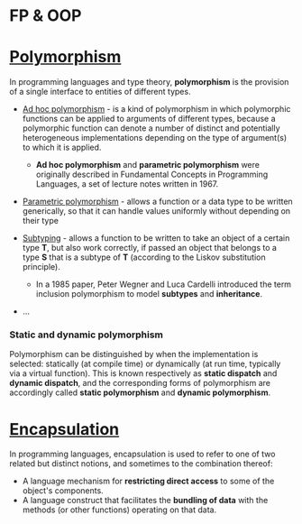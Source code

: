# FP & OOP

# [Polymorphism](https://en.wikipedia.org/wiki/Polymorphism_(computer_science))

In programming languages and type theory, **polymorphism**  is the provision of a single interface to entities of different types.



- [Ad hoc polymorphism](https://en.wikipedia.org/wiki/Ad_hoc_polymorphism) - is a kind of polymorphism in which polymorphic functions can be applied to arguments of different types, because a polymorphic function can denote a number of distinct and potentially heterogeneous implementations depending on the type of argument(s) to which it is applied. 
  - **Ad hoc polymorphism** and **parametric polymorphism** were originally described in Fundamental Concepts in Programming Languages, a set of lecture notes written in 1967.
  
-	[Parametric polymorphism](https://en.wikipedia.org/wiki/Parametric_polymorphism) - allows a function or a data type to be written generically, so that it can handle values uniformly without depending on their type

- [Subtyping](https://en.wikipedia.org/wiki/Subtyping) - allows a function to be written to take an object of a certain type **T**, but also work correctly, if passed an object that belongs to a type **S** that is a subtype of **T** (according to the Liskov substitution principle).
  - In a 1985 paper, Peter Wegner and Luca Cardelli introduced the term inclusion polymorphism to model **subtypes** and **inheritance**.
- ...

### Static and dynamic polymorphism

Polymorphism can be distinguished by when the implementation is selected: statically (at compile time) or dynamically (at run time, typically via a virtual function). This is known respectively as **static dispatch** and **dynamic dispatch**, and the corresponding forms of polymorphism are accordingly called **static polymorphism** and **dynamic polymorphism**.

# [Encapsulation](https://en.wikipedia.org/wiki/Encapsulation_(computer_programming)) 

In programming languages, encapsulation is used to refer to one of two related but distinct notions, and sometimes to the combination thereof:
- A language mechanism for **restricting direct access** to some of the object's components.
- A language construct that facilitates the **bundling of data** with the methods (or other functions) operating on that data.
